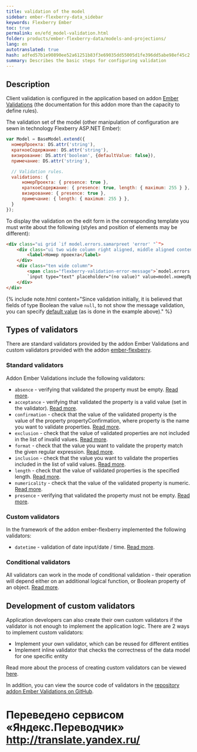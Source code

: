 ```yaml
--- 
title: validation of the model 
sidebar: ember-flexberry-data_sidebar 
keywords: Flexberry Ember 
toc: true 
permalink: en/efd_model-validation.html 
folder: products/ember-flexberry-data/models-and-projections/ 
lang: en 
autotranslated: true 
hash: adfed57b1e90890ee52a61251b83f3e69035dd55005d1fe396dd5abe98ef45c2 
summary: Describes the basic steps for configuring validation 
--- 
```


## Description 

Client validation is configured in the application based on addon [Ember Validations](https://github.com/dockyard/ember-validations) (the documentation for this addon more than the capacity to define rules). 

The validation set of the model (other manipulation of configuration are sewn in technology Flexberry ASP.NET Ember): 

```javascript
var Model = BaseModel.extend({
  номерПроекта: DS.attr('string'),
  краткоеСодержание: DS.attr('string'),
  визирование: DS.attr('boolean', {defaultValue: false}),
  примечание: DS.attr('string'),

  // Validation rules. 
  validations: {
      номерПроекта: { presence: true },
      краткоеСодержание: { presence: true, length: { maximum: 255 } },
      визирование: { presence: true },
      примечание: { length: { maximum: 255 } },
  }
});
``` 

To display the validation on the edit form in the corresponding template you must write about the following (styles and position of elements may be different): 

```html
<div class="ui grid `if model.errors.samarpreet 'error' "`">
	<div class="ui two wide column right aligned, middle aligned content">
		<label>Номер проекта</label>
	</div>
	<div class="ten wide column">
		<span class="flexberry-validation-error-message">`model.errors.номерПроекта`</span>
		`input type="text" placeholder="(no value)" value=model.номерПроекта`
	</div>
</div>
``` 

{% include note.html content="Since validation initially, it is believed that fields of type Boolean the value `null`, to not show the message validation, you can specify [default value](http://guides.emberjs.com/v2.4.0/models/defining-models/) (as is done in the example above)." %} 

## Types of validators 

There are standard validators provided by the addon Ember Validations and custom validators provided with the addon [ember-flexberry](https://github.com/Flexberry/ember-flexberry). 

### Standard validators 

Addon Ember Validations include the following validators: 

* `absence` - verifying that validated the property must be empty. [Read more](https://github.com/dockyard/ember-validations#absence). 
* `acceptance` - verifying that validated the property is a valid value (set in the validator). [Read more](https://github.com/dockyard/ember-validations#acceptance). 
* `confirmation` - check that the value of the validated property is the value of the property propertyConfirmation, where property is the name you want to validate properties. [Read more](https://github.com/dockyard/ember-validations#confirmation). 
* `exclusion` - check that the value of validated properties are not included in the list of invalid values. [Read more](https://github.com/dockyard/ember-validations#exclusion). 
* `format` - check that the value you want to validate the property match the given regular expression. [Read more](https://github.com/dockyard/ember-validations#format). 
* `inclusion` - check that the value you want to validate the properties included in the list of valid values. [Read more](https://github.com/dockyard/ember-validations#inclusion). 
* `length` - check that the value of validated properties is the specified length. [Read more](https://github.com/dockyard/ember-validations#length).
* `numericality` - check that the value of the validated property is numeric. [Read more](https://github.com/dockyard/ember-validations#numericality). 
* `presence` - verifying that validated the property must not be empty. [Read more](https://github.com/dockyard/ember-validations#presence). 

### Custom validators 

In the framework of the addon ember-flexberry implemented the following validators: 

* `datetime` - validation of date input/date / time. [Read more](efd_date-time-validator.html). 

### Conditional validators 

All validators can work in the mode of conditional validation - their operation will depend either on an additional logical function, or Boolean property of an object. [Read more](https://github.com/dockyard/ember-validations#conditional-validators). 

## Development of custom validators 

Application developers can also create their own custom validators if the validator is not enough to implement the application logic. 
There are 2 ways to implement custom validators: 

* Implement your own validator, which can be reused for different entities 
* Implement inline validator that checks the correctness of the data model for one specific entity 

Read more about the process of creating custom validators can be viewed [here](https://github.com/dockyard/ember-validations#custom-validators). 

In addition, you can view the source code of validators in the [repository addon Ember Validations on GitHub](https://github.com/dockyard/ember-validations/tree/master/addon/validators). 



 # Переведено сервисом «Яндекс.Переводчик» http://translate.yandex.ru/